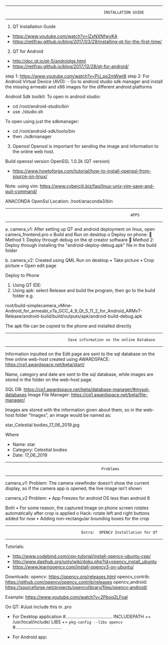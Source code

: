 ***************************************************************************************************************************
                                                INSTALLATION GUIDE
***************************************************************************************************************************
1.	QT Installation Guide
-	https://www.youtube.com/watch?v=IZxNXNfwyKA
-	https://retifrav.github.io/blog/2017/03/29/installing-qt-for-the-first-time/


2.	QT for Android
-	http://doc.qt.io/qt-5/androidgs.html
-	https://retifrav.github.io/blog/2017/12/28/qt-for-android/
	
  step 1: https://www.youtube.com/watch?v=PU_po2mWwt8
  step 2: For Android Virtual Device (AVD):
    - Go to android studio sdk manager and install the missing armeabi and x86 images for the different android platforms 
  
  Android Sdk toolkit:
  To open in android studio:
  - cd /root/android-studio/bin 
  - use ./studio.sh

  To open using just the sdkmanager:
  - cd /root/android-sdk/tools/bin
  - then	./sdkmanager


3.	Openssl
Openssl is important for sending the image and information to the online web host.

  Build openssl version OpenSSL 1.0.2k (QT version)
  -	https://www.howtoforge.com/tutorial/how-to-install-openssl-from-source-on-linux/

  Note: using vim: https://www.cyberciti.biz/faq/linux-unix-vim-save-and-quit-command/

  ANACONDA OpenSsl Location: /root/anaconda3/bin


**************************************************************************************************************************
                                                            APPS 
**************************************************************************************************************************

a.	camera_v1:
After setting up QT and android deployment on linux, open camera_frontend.pro
o	Build and Run on desktop
o	Deploy on phone:
	Method 1: Deploy through debug on the qt creator software
	Method 2: Deploy through installing the “android-deploy-debug.apk” file in the build folder


b.	camera_v2:
Created using QML
Run on desktop
•	Take picture
•	Crop picture
•	Open edit page
	
Deploy to Phone

1.	Using QT IDE:
2.	Using apk: select Release and build the program, then go to the build folder e.g.

root/build-simplecamera_vMine-Android_for_armeabi_v7a_GCC_4_9_Qt_5_11_2_for_Android_ARMv7-Release/android-build/build/outputs/apk/android-build-debug.apk

The apk file can be copied to the phone and installed directly


***************************************************************************************************************************
                                Save information on the online Database
***************************************************************************************************************************

Information inputted on the Edit page are sent to the sql database on the free online web-host created using AWARDSPACE:
https://cp1.awardspace.net/beta/start/

Name, category and date are sent to the sql database, while images are stored in the folder on the web-host page.

SQL DB: https://cp1.awardspace.net/beta/database-manager/#mysql-databases
Image File Manager: https://cp1.awardspace.net/beta/file-manager/

Images are stored with the information given about them, so in the web-host folder “Images”, an image would be named as: 

star_Celestial bodies_17_06_2019.jpg 

Where 
-	Name: star
-	Category: Celestial bodies
-	Date: 17_06_2019


***************************************************************************************************************************
                                               Problems
***************************************************************************************************************************

camera_v1:
Problem:
	The camera viewfinder doesn’t show the current display, so if the camera app is opened, the live image isn’t shown

camera_v2
Problem:
•	App Freezes for android OS less than android 8

Both
•	For some reason, the captured Image on phone screen rotates automatically after crop is applied
o	Hack: rotate left and right buttons added for now
•	Adding non-rectangular bounding boxes for the crop


***************************************************************************************************************************
                                      Extra:  OPENCV Installation for QT
***************************************************************************************************************************

Tutorials:
-	http://www.codebind.com/cpp-tutorial/install-opencv-ubuntu-cpp/
-	http://www.daslhub.org/unlv/wiki/doku.php?id=opencv_install_ubuntu
-	https://www.learnopencv.com/install-opencv3-on-ubuntu/

Downloads: 
opencv: https://opencv.org/releases.html
opencv_contrib: https://github.com/opencv/opencv_contrib/releases
opencv_android: https://sourceforge.net/projects/opencvlibrary/files/opencv-android/

Example:
https://www.youtube.com/watch?v=2Pboq2LFoaI

On QT: 
#Just include this in .pro

-	For Desktop application
#.....................................
INCLUDEPATH += /usr/local/include/
LIBS += `pkg-config --libs opencv`
#.....................................

-	For Android app:
